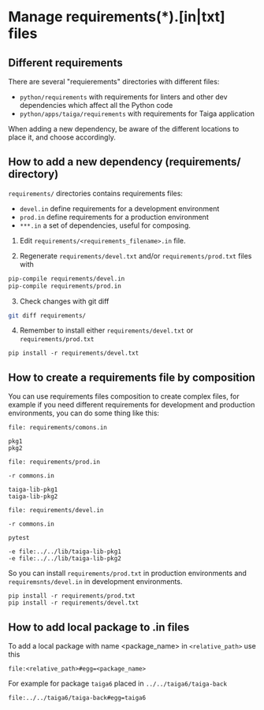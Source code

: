 # Manage requirements(*).[in|txt] files

## Different requirements

There are several "requierements" directories with different files:
- `python/requirements` with requirements for linters and other dev dependencies which affect all the Python code
- `python/apps/taiga/requirements` with requirements for Taiga application

When adding a new dependency, be aware of the different locations to place it, and choose accordingly.

## How to add a new dependency (requirements/ directory)

`requirements/` directories contains requirements files:

 - `devel.in` define requirements for a development environment
 - `prod.in` define requirements for a production environment
 - `***.in` a set of dependencies, useful for composing.

1. Edit `requirements/<requirements_filename>.in` file.

2. Regenerate `requirements/devel.txt` and/or `requirements/prod.txt` files with
```bash
pip-compile requirements/devel.in
pip-compile requirements/prod.in
```

3. Check changes with git diff
```bash
git diff requirements/
```

4. Remember to install either `requirements/devel.txt` or `requirements/prod.txt`
```
pip install -r requirements/devel.txt
```

## How to create a requirements file by composition

You can use requirements files composition to create complex files, for example if you need different requirements for development and production environments, you can do some thing like this:

```
file: requirements/comons.in

pkg1
pkg2
```

```
file: requirements/prod.in

-r commons.in

taiga-lib-pkg1
taiga-lib-pkg2
```

```
file: requirements/devel.in

-r commons.in

pytest

-e file:../../lib/taiga-lib-pkg1
-e file:../../lib/taiga-lib-pkg2
```

So you can install `requirements/prod.txt` in production environments and `requiremsnts/devel.in` in development environments.

```
pip install -r requirements/prod.txt
pip install -r requirements/devel.txt
```

## How to add local package to .in files

To add a local package with name <package_name> in `<relative_path>` use this
```
file:<relative_path>#egg=<package_name>
```

For example for package `taiga6` placed in `../../taiga6/taiga-back`

```
file:../../taiga6/taiga-back#egg=taiga6
```
